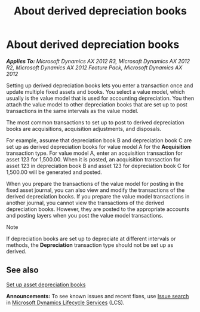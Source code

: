 ﻿---
title: About derived depreciation books
TOCTitle: About derived depreciation books
ms:assetid: 28f9a89b-f928-4ae2-9452-d390bea9eb10
ms:mtpsurl: https://technet.microsoft.com/en-us/library/Aa496845(v=AX.60)
ms:contentKeyID: 36056218
ms.date: 04/18/2014
mtps_version: v=AX.60
f1_keywords:
- depreciation
- derived depreciation
- fixed asset depreciation
- fixed asset derived depreciation
---

# About derived depreciation books 


_**Applies To:** Microsoft Dynamics AX 2012 R3, Microsoft Dynamics AX 2012 R2, Microsoft Dynamics AX 2012 Feature Pack, Microsoft Dynamics AX 2012_

Setting up derived depreciation books lets you enter a transaction once and update multiple fixed assets and books. You select a value model, which usually is the value model that is used for accounting depreciation. You then attach the value model to other depreciation books that are set up to post transactions in the same intervals as the value model.

The most common transactions to set up to post to derived depreciation books are acquisitions, acquisition adjustments, and disposals.

For example, assume that depreciation book B and depreciation book C are set up as derived depreciation books for value model A for the **Acquisition** transaction type. For value model A, enter an acquisition transaction for asset 123 for 1,500.00. When it is posted, an acquisition transaction for asset 123 in depreciation book B and asset 123 for depreciation book C for 1,500.00 will be generated and posted.

When you prepare the transactions of the value model for posting in the fixed asset journal, you can also view and modify the transactions of the derived depreciation books. If you prepare the value model transactions in another journal, you cannot view the transactions of the derived depreciation books. However, they are posted to the appropriate accounts and posting layers when you post the value model transactions.


> [!NOTE]
> <P>If depreciation books are set up to depreciate at different intervals or methods, the <STRONG>Depreciation</STRONG> transaction type should not be set up as derived.</P>



## See also

[Set up asset depreciation books](set-up-asset-depreciation-books.md)

  
**Announcements:** To see known issues and recent fixes, use [Issue search](http://go.microsoft.com/fwlink/?linkid=389258) in [Microsoft Dynamics Lifecycle Services](http://go.microsoft.com/fwlink/?linkid=306505) (LCS).

